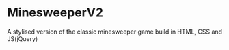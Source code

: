 # MinesweeperV2
A stylised version of the classic minesweeper game build in HTML, CSS and JS(jQuery)
